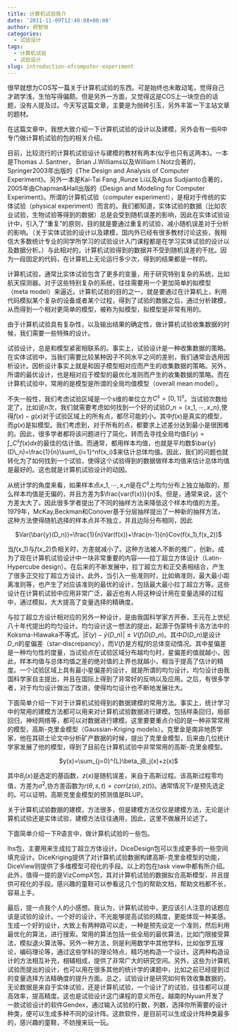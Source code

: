 ```yaml
---
title: 计算机试验简介
date: '2011-11-09T12:40:08+00:00'
author: 郝智恒
categories:
  - 试验设计
tags:
  - 计算机试验
  - 试验设计
slug: introduction-ofcomputer-experiment
---
```


很早就想为COS写一篇关于计算机试验的东西。可是始终也未敢动笔，觉得自己才疏学浅，生怕写得偏颇。但是另外一方面，又觉得这是COS上一块空白的话题，没有人提及过。今天写这篇文章，主要是为抛砖引玉，另外丰富一下主站文章的题材。

在这篇文章中，我想大致介绍一下计算机试验的设计以及建模，另外会有一些R中专门做计算机试验的包的相关介绍。

目前，比较流行的计算机试验设计与建模的教材有两本(似乎也只有这两本)。一本是Thomas J. Santner， Brian J.Williams以及William I.Notz合著的，Springer2003年出版的《The Design and Analysis of Computer Experiment》。另外一本是Kai-Tai Fang ,Runze Li以及Agus Sudjianto合著的，2005年由Chapman&Hall出版的《Design and Modeling for Computer Experiment》。所谓的计算机试验（computer experiment），是相对于传统的实体试验（physical experiment）而言的。我们都知道，实体试验的数据（比如农业试验，生物试验等得到的数据）总是会受到随机误差的影响，因此在实体试验设计中，引入了“重复”的原则，目的就是要通过重复的试验，减小随机误差对于分析的影响。（关于实体试验的设计以及建模，国内外已经有很多教材讨论这些，我相信大多数统计专业的同学所学习的试验设计入门课程都是在学习实体试验的设计以及数据分析。）与此相对的，计算机试验得到的数据并不受到随机误差的干扰。因为一段固定的代码，在计算机上无论运行多少次，得到的结果都是一样的。

计算机试验，通常比实体试验包含了更多的变量，用于研究特别复杂的系统，比如航天探测器。对于这些特别复杂的系统，往往需要用一个更加简单的拟模型（meta model）来逼近。计算机试验的目的之一，就是要通过在计算机上，利用代码模拟某个复杂的设备或者某个过程，得到了试验的数据之后，通过分析建模，从而得到一个相对更简单的模型，被称为拟模型，拟模型是非常有用的。

由于计算机试验具有复杂性，以及输出结果的确定性，做计算机试验收集数据的时候，我们需要一些特殊的设计。

试验设计，总是和模型紧密相联系的。事实上，试验设计是一种收集数据的策略。在实体试验中，当我们需要比较某种因子不同水平之间的差别，我们通常会选用因析设计。因析设计事实上就是和因子模型相对应而产生的收集数据的策略。另外，所谓的最优设计，也是相对应于模型的最优化准则而产生的收集数据的策略。而在计算机试验中，常用的是模型是所谓的全局均值模型（overall mean model）。

不失一般性，我们考虑试验区域是一个s维的单位立方$C^s=[0,1]^s$。当试验次数给定了，比如说$n$次，我们就需要考虑如何找到一个好的试验$D\_n=\{x\_1,\cdots,x\_n\}$,使得$f(x)-g(x)$对于试验区域上的所有点，都尽可能的小。其中$f(x)$是真实的模型，而$g(x)$是拟模型。我们考虑到，对于所有的点，都要求上述差分达到最小是很困难的。因此，很多学者都将该问题进行了简化，转而去寻找全局均值$E(y)=\int\_{C^s}f(x)dx$的最佳的估计值。而通常，都用样本均值，也就是平均数$\bar{y}(D\_n)=\frac{1}{n}\sum\_{i=1}^nf(x_i)$来估计总体均值。因此，我们的问题也就转化为了如何找到一个试验，使得这个试验得到的数据做样本均值来估计总体均值是最好的。这也就是计算机试验设计的动因。

从统计学的角度来看，如果样本点$x\_1,\cdots,x\_n$是在$C^s$上均匀分布上独立抽取的，那么样本均值是无偏的，并且方差为$\frac{var(f(x))}{n}$。但是，通常来说，这个方差太大了。因此很多学者提出了不同的抽样方法来降低这个样本均值的方差。1979年，McKay,Beckman和Conover基于分层抽样提出了一种新的抽样方法，这种方法使得随机选择的样本点并不独立，并且边际分布相同，因此

<p style="text-align: center;">
  $Var(\bar{y}(D_n))=\frac{1}{n}Var(f(x))+\frac{n-1}{n}Cov(f(x_1),f(x_2))$
</p>

当$f(x\_1)$与$f(x\_2)$负相关时，方差就减小了。这种方法被人不断的推广，创新。成为了现在计算机试验设计中一块非常重要的内容——拉丁超立方体设计（Latin-Hypercube design）。在后来的不断发展中，拉丁超立方和正交表相结合，产生了很多正交拉丁超立方设计。此外，当引入一些准则时，比如熵准则，最大最小距离准则等，也产生了对应该准则的最优的设计，包括最大最小拉丁超立方等。这些设计在计算机试验中应用非常广泛，最近也有人将这种设计用在变量选择的过程中，通过模拟，大大提高了变量选择的精确度。

与拉丁超立方设计相对应的另外一种设计，是由我国科学家方开泰，王元在上世纪八十年代提出的均匀设计。均匀设计这一想法的提出，起源于伪蒙特卡洛方法中的Koksma-Hlawaka不等式。$|E(y)-\bar{y}(D\_n)|\leq V(f)D(D\_n)$。其中$D(D\_n)$是设计$D\_n$的星偏差（star-discrepancy），而$V(f)$是方程$f$的总体变动情况。其中星偏差是一种均匀性的度量，当试验点在试验区域分布越均匀时，星偏差的值就越小，因此，样本均值与总体均值之差的绝对值的上界也就越小，相当于提高了估计的精度。一个试验区域上具有最小星偏差的设计，就是所谓的均匀设计。均匀设计由我国科学家自主提出，并且在国际上得到了非常好的反响以及应用。之后，有很多学者，对于均匀设计做出了改进，使得均匀设计也不断地发展壮大。

下面简单介绍一下对于计算机试验得到的数据建模的常用方法。事实上，统计学习中的常用的建模方法都可以用来对计算机试验数据进行建模。包括样条回归，局部回归，神经网络等，都可以对数据进行建模。这里要要重点介绍的是一种非常常用的模型，高斯-克里金模型（Gaussian-Kriging models）。克里金是南非地质学家，他在其硕士论文中分析矿产数据的时候，提出了克里金模型，后来由几位统计学家发展了他的模型，得到了目前在计算机试验中非常常用的高斯-克里金模型。

<p style="text-align: center;">
  $y(x)=\sum_{j=0}^{L}\beta_jB_j(x)+z(x)$
</p>

其中$B_j(x)$是选定的基函数，$z(x)$是随机误差，来自于高斯过程。该高斯过程零均值，方差为$\sigma^2$,协方差函数为$r(\theta,s,t)=corr(z(s),z(t))$。通常情况下$r$是预先选定的。可以证明，高斯克里金模型的预测值是BLUP。

关于计算机试验数据的建模，方法很多，但是建模方法仅仅是建模方法，无论是计算机试验还是实体试验，建模方法往往通用，因此，这里不做展开论述了。

下面简单介绍一下R语言中，做计算机试验的一些包。

lhs包，主要用来生成拉丁超立方体设计。DiceDesign包可以生成更多的一些空间填充设计。DiceKriging提供了对计算机试验数据构建高斯-克里金模型的功能，DiceView则提供了多维模型可视化的手段。以上的包在task view中都有所介绍。此外，值得一提的是VizCompX包，其对计算机试验的数据拟合高斯模型，并且提供可视化的手段。感兴趣的童鞋可以参看这几个包的帮助文档，帮助文档都不长，容易上手。

最后，提一点我个人的小感想。我认为，计算机试验中，更应该引人注意的话题应该是试验的设计。一个好的设计，不光能够提高试验的精度，更能体现一种美感。生成一个好的设计，大致上有两种路可以走，一种是预先设定一个准则，然后利用最优化的算法，进行搜索。常用的算法包括一些全局的最优算法，比如门限接受算法，模拟退火算法等。另外一种方法，则是利用数学中其他学科，比如伽罗瓦理论，编码理论等，通过这些学科的理论特点，精巧地构造一个设计。这两种构造设计的方法相互补充，相辅相成，提供了非常广大的研究空间。另外，这些为计算机试验而提出的设计，也可以用在很多其他的统计学的课题中，比如之前已经提到过的变量选择方法精确度的提升方面。总之，试验设计是研究如何有效收集数据的，无论数据是来自于实体试验，还是计算机试验，一个设计了的试验，往往都可以提高效率，提高精度。这也是试验设计这门课程的意义所在。越南的Nyuan开发了一款试验设计的软件Gendex，通过输入试验的行数，列数，选择你所需要的设计种类，便可以生成多种不同的设计阵。这款软件，是目前可以生成设计阵种类最多的，感兴趣的童鞋，不妨搜来玩一玩。

